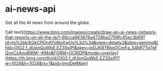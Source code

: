 # ai-news-api
Get all the AI news from around the globe.

![alt text](https://www.bing.com/images/create/draw-an-ai-news-network-that-reports-on-all-the-la/1-66cca963876a4728ba2759fc45ec3b69?id=tg%2bb3t2kCPElnAYpNoXwUg%3d%3d&view=detailv2&idpp=genimg&thId=OIG2.f_dUpnQuWbE.EZ3SsjPI&skey=jpDJKRT6bgOCmFa_X4Mf7Tq7gFQynCzAooBIKM--KMo&FORM=GCRIDP&mode=overlay](https://th.bing.com/th/id/OIG2.f_dUpnQuWbE.EZ3SsjPI?w=1024&h=1024&rs=1&pid=ImgDetMain)
